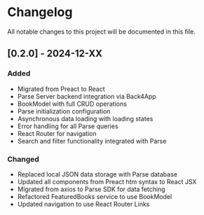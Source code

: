 # Changelog

All notable changes to this project will be documented in this file.

## [0.2.0] - 2024-12-XX

### Added
- Migrated from Preact to React
- Parse Server backend integration via Back4App
- BookModel with full CRUD operations
- Parse initialization configuration
- Asynchronous data loading with loading states
- Error handling for all Parse queries
- React Router for navigation
- Search and filter functionality integrated with Parse

### Changed
- Replaced local JSON data storage with Parse database
- Updated all components from Preact htm syntax to React JSX
- Migrated from axios to Parse SDK for data fetching
- Refactored FeaturedBooks service to use BookModel
- Updated navigation to use React Router Links

